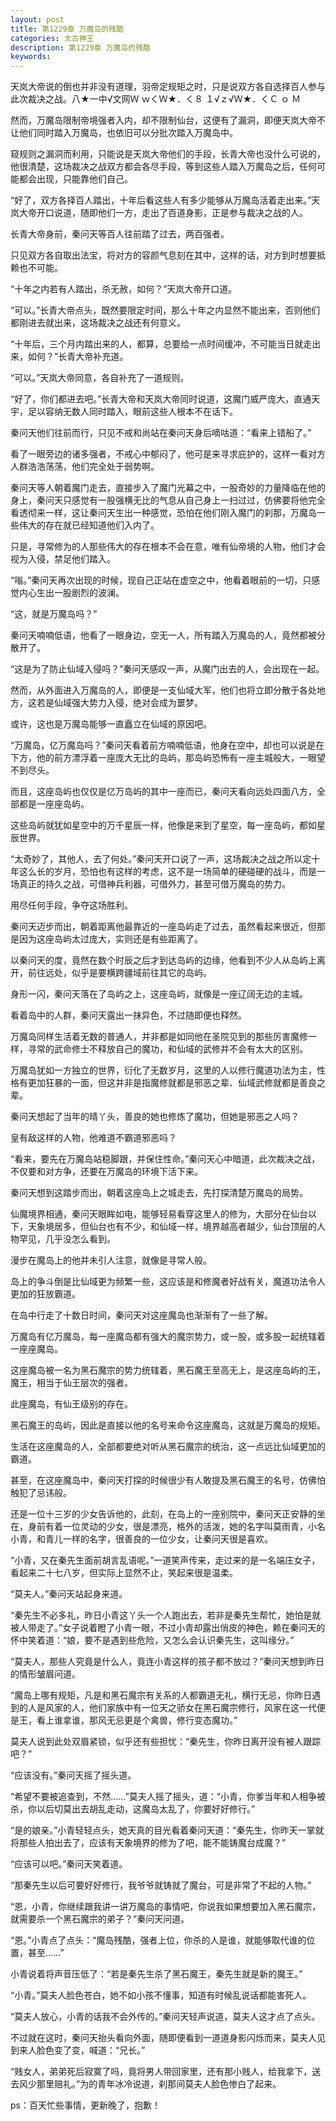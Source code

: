 ```yaml
---
layout: post
title: 第1229章 万魔岛的残酷
categories: 太古神王
description: 第1229章 万魔岛的残酷
keywords:
---
```


天岚大帝说的倒也并非没有道理，羽帝定规矩之时，只是说双方各自选择百人参与此次裁决之战。八★一中√文网Ｗ ｗくＷ★．く８ １√ｚ√Ｗ★．くＣ ｏ Ｍ

然而，万魔岛限制帝境强者入内，却不限制仙台，这便有了漏洞，即便天岚大帝不让他们同时踏入万魔岛，也依旧可以分批次踏入万魔岛中。

窥规则之漏洞而利用，只能说是天岚大帝他们的手段，长青大帝也没什么可说的，他很清楚，这场裁决之战双方都会各尽手段，等到这些人踏入万魔岛之后，任何可能都会出现，只能靠他们自己。

“好了，双方各择百人踏出，十年后看这些人有多少能够从万魔岛活着走出来。”天岚大帝开口说道，随即他们一方，走出了百道身影，正是参与裁决之战的人。

长青大帝身前，秦问天等百人往前踏了过去，两百强者。

只见双方各自取出法宝，将对方的容颜气息刻在其中，这样的话，对方到时想要抵赖也不可能。

“十年之内若有人踏出，杀无赦，如何？”天岚大帝开口道。

“可以。”长青大帝点头，既然要限定时间，那么十年之内显然不能出来，否则他们都刚进去就出来，这场裁决之战还有何意义。

“十年后，三个月内踏出来的人，都算，总要给一点时间缓冲，不可能当日就走出来，如何？”长青大帝补充道。

“可以。”天岚大帝同意，各自补充了一道规则。

“好了，你们都进去吧。”长青大帝和天岚大帝同时说道，这魔门威严庞大，直通天宇，足以容纳无数人同时踏入，眼前这些人根本不在话下。

秦问天他们往前而行，只见不戒和尚站在秦问天身后嘀咕道：“看来上错船了。”

看了一眼旁边的诸多强者，不戒心中郁闷了，他可是来寻求庇护的，这样一看对方人群浩浩荡荡，他们完全处于弱势啊。

秦问天等人朝着魔门走去，直接步入了魔门光幕之中，一股奇妙的力量降临在他的身上，秦问天只感觉有一股强横无比的气息从自己身上一扫过过，仿佛要将他完全看透彻来一样，这让秦问天生出一种感觉，恐怕在他们刚入魔门的刹那，万魔岛一些伟大的存在就已经知道他们入内了。

只是，寻常修为的人那些伟大的存在根本不会在意，唯有仙帝境的人物，他们才会视为入侵，禁足他们踏入。

“嗡。”秦问天再次出现的时候，现自己正站在虚空之中，他看着眼前的一切，只感觉内心生出一股剧烈的波澜。

“这，就是万魔岛吗？”

秦问天喃喃低语，他看了一眼身边，空无一人，所有踏入万魔岛的人，竟然都被分散开了。

“这是为了防止仙域入侵吗？”秦问天感叹一声，从魔门出去的人，会出现在一起。

然而，从外面进入万魔岛的人，即便是一支仙域大军，他们也将立即分散于各处地方，这若是仙域强大势力入侵，绝对会成为噩梦。

或许，这也是万魔岛能够一直矗立在仙域的原因吧。

“万魔岛，亿万魔岛吗？”秦问天看着前方喃喃低语，他身在空中，却也可以说是在下方，他的前方漂浮着一座庞大无比的岛屿，那岛屿恐怖有一座主城般大，一眼望不到尽头。

而且，这座岛屿也仅仅是亿万岛屿的其中一座而已，秦问天看向远处四面八方，全部都是一座座岛屿。

这些岛屿就犹如星空中的万千星辰一样，他像是来到了星空，每一座岛屿，都如星辰世界。

“太奇妙了，其他人，去了何处。”秦问天开口说了一声，这场裁决之战之所以定十年这么长的岁月，恐怕也有这样的考虑，这不是一场简单的硬碰硬的战斗，而是一场真正的持久之战，可借神兵利器，可借外力，甚至可借万魔岛的势力。

用尽任何手段，争夺这场胜利。

秦问天迈步而出，朝着距离他最靠近的一座岛屿走了过去，虽然看起来很近，但那是因为这座岛屿太过庞大，实则还是有些距离了。

以秦问天的度，竟然在数个时辰之后才到达岛屿的边缘，他看到不少人从岛屿上离开，前往远处，似乎是要横跨疆域前往其它的岛屿。

身形一闪，秦问天落在了岛屿之上，这座岛屿，就像是一座辽阔无边的主城。

看着岛中的人群，秦问天露出一抹异色，不过随即便也释然。

万魔岛同样生活着无数的普通人，并非都是如同他在圣院见到的那些厉害魔修一样，寻常的武命修士不释放自己的魔功，和仙域的武修并不会有太大的区别。

万魔岛犹如一方独立的世界，衍化了无数岁月，这里的人以修行魔道功法为主，性格有更加狂暴的一面，但这并非是指魔修就都是邪恶之辈、仙域武修就都是善良之辈。

秦问天想起了当年的晴丫头，善良的她也修炼了魔功，但她是邪恶之人吗？

皇有敌这样的人物，他难道不霸道邪恶吗？

“看来，要先在万魔岛站稳脚跟，并保住性命。”秦问天心中暗道，此次裁决之战，不仅要和对方争，还要在万魔岛的环境下活下来。

秦问天想到这踏步而出，朝着这座岛上之城走去，先打探清楚万魔岛的局势。

仙魔境界相通，秦问天眼眸如电，能够轻易看穿这里人的修为，大部分在仙台以下，天象境居多，但仙台也有不少，和仙域一样，境界越高者越少，仙台顶层的人物罕见，几乎没怎么看到。

漫步在魔岛上的他并未引人注意，就像是寻常人般。

岛上的争斗倒是比仙域更为频繁一些，这应该是和修魔者好战有关，魔道功法令人更加的狂放霸道。

在岛中行走了十数日时间，秦问天对这座魔岛也渐渐有了一些了解。

万魔岛有亿万魔岛，每一座魔岛都有强大的魔宗势力，或一股，或多股一起统辖着一座座魔岛。

这座魔岛被一名为黑石魔宗的势力统辖着，黑石魔王至高无上，是这座岛屿的王，魔王，相当于仙王层次的强者。

此座魔岛，有仙王级别的存在。

黑石魔王的岛屿，因此是直接以他的名号来命令这座魔岛，这就是万魔岛的规矩。

生活在这座魔岛的人，全部都要绝对听从黑石魔宗的统治，这一点远比仙域更加的霸道。

甚至，在这座魔岛中，秦问天打探的时候很少有人敢提及黑石魔王的名号，仿佛怕触犯了忌讳般。

还是一位十三岁的少女告诉他的，此刻，在岛上的一座别院中，秦问天正安静的坐在，身前有着一位灵动的少女，很是漂亮，格外的活泼，她的名字叫莫雨青，小名小青，和青儿一样的名字，很善良的一位少女，让秦问天很是喜欢。

“小青，又在秦先生面前胡言乱语呢。”一道笑声传来，走过来的是一名端庄女子，看起来二十七八岁，但实际上显然不止，笑起来很是温柔。

“莫夫人。”秦问天站起身来道。

“秦先生不必多礼，昨日小青这丫头一个人跑出去，若非是秦先生帮忙，她怕是就被人带走了。”女子说着瞪了小青一眼，不过小青却露出俏皮的神色，赖在秦问天的怀中笑着道：“娘，要不是遇到些危险，又怎么会认识秦先生，这叫缘分。”

“莫夫人，那些人究竟是什么人，竟连小青这样的孩子都不放过？”秦问天想到昨日的情形皱眉问道。

“魔岛上哪有规矩，凡是和黑石魔宗有关系的人都霸道无礼，横行无忌，你昨日遇到的人是风家的人，他们家族中有一位天之骄女在黑石魔宗修行，风家在这一代便是王，看上谁拿谁，那风无忌更是个禽兽，修行变态魔功。”

莫夫人说到此处双眉紧锁，似乎还有些担忧：“秦先生，你昨日离开没有被人跟踪吧？”

“应该没有。”秦问天摇了摇头道。

“希望不要被追查到，不然……”莫夫人摇了摇头，道：“小青，你爹当年和人相争被杀，你以后切莫出去胡乱走动，这魔岛太乱了，你要好好修行。”

“是的娘亲。”小青轻轻点头，她天真的目光看着秦问天道：“秦先生，你昨天一掌就将那些人拍出去了，应该有天象境界的修为了吧，能不能铸魔台成魔？”

“应该可以吧。”秦问天笑着道。

“那秦先生以后可要好好修行，我爷爷就铸就了魔台，可是非常了不起的人物。”

“恩，小青，你继续跟我讲一讲万魔岛的事情吧，你说我如果想要加入黑石魔宗，就需要杀一个黑石魔宗的弟子？”秦问天问道。

“恩。”小青点了点头：“魔岛残酷，强者上位，你杀的人是谁，就能够取代谁的位置，甚至……”

小青说着将声音压低了：“若是秦先生杀了黑石魔王，秦先生就是新的魔王。”

“小青。”莫夫人脸色苍白，她不如小孩不懂事，知道有时候乱说话都能害死人。

“莫夫人放心，小青的话我不会外传的。”秦问天轻声说道，莫夫人这才点了点头。

不过就在这时，秦问天抬头看向外面，随即便看到一道道身影闪烁而来，莫夫人见到来人脸色变了变，喊道：“兄长。”

“贱女人，弟弟死后寂寞了吗，竟将男人带回家里，还有那小贱人，给我拿下，送去风少那里赔礼。”为的青年冰冷说道，刹那间莫夫人脸色惨白了起来。

ps：百天忙些事情，更新晚了，抱歉！
